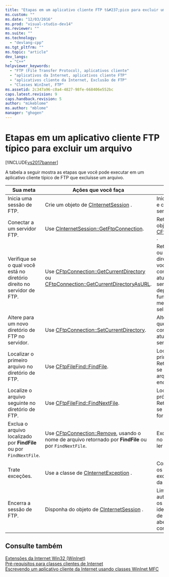 ```yaml
---
title: "Etapas em um aplicativo cliente FTP t&#237;pico para excluir um arquivo | Microsoft Docs"
ms.custom: ""
ms.date: "12/03/2016"
ms.prod: "visual-studio-dev14"
ms.reviewer: ""
ms.suite: ""
ms.technology: 
  - "devlang-cpp"
ms.tgt_pltfrm: ""
ms.topic: "article"
dev_langs: 
  - "C++"
helpviewer_keywords: 
  - "FTP (File Transfer Protocol), aplicativos cliente"
  - "aplicativos da Internet, aplicativos cliente FTP"
  - "aplicativos cliente da Internet, Exclusão de FTP"
  - "Classes WinInet, FTP"
ms.assetid: 2c347a96-c0a4-4827-98fe-668406e552bc
caps.latest.revision: 9
caps.handback.revision: 5
author: "mikeblome"
ms.author: "mblome"
manager: "ghogen"
---
```

# Etapas em um aplicativo cliente FTP t&#237;pico para excluir um arquivo
[!INCLUDE[vs2017banner](../assembler/inline/includes/vs2017banner.md)]

A tabela a seguir mostra as etapas que você pode executar em um aplicativo cliente típico de FTP que excluísse um arquivo.  
  
|Sua meta|Ações que você faça|Efeitos|  
|--------------|-------------------------|-------------|  
|Inicia uma sessão de FTP.|Crie um objeto de [CInternetSession](../Topic/CInternetSession%20Class.md) .|Inicializa WinInet e conecte\-se ao servidor.|  
|Conectar a um servidor FTP.|Use [CInternetSession::GetFtpConnection](../Topic/CInternetSession::GetFtpConnection.md).|Retorna um objeto de [CFtpConnection](../mfc/reference/cftpconnection-class.md) .|  
|Verifique se o qual você está no diretório direito no servidor de FTP.|Use [CFtpConnection::GetCurrentDirectory](../Topic/CFtpConnection::GetCurrentDirectory.md) ou [CFtpConnection::GetCurrentDirectoryAsURL](../Topic/CFtpConnection::GetCurrentDirectoryAsURL.md).|Retorna o nome ou a URL do diretório que você está conectado atualmente no servidor, dependendo da função de membro selecionada.|  
|Altere para um novo diretório de FTP no servidor.|Use [CFtpConnection::SetCurrentDirectory](../Topic/CFtpConnection::SetCurrentDirectory.md).|Altera o diretório que você está conectado atualmente no servidor.|  
|Localizar o primeiro arquivo no diretório de FTP.|Use [CFtpFileFind::FindFile](../Topic/CFtpFileFind::FindFile.md).|Localiza o primeiro arquivo.  Retornará FALSE se nenhum arquivo é encontrado.|  
|Localize o arquivo seguinte no diretório de FTP.|Use [CFtpFileFind::FindNextFile](../Topic/CFtpFileFind::FindNextFile.md).|Localiza o próximo arquivo.  Retornará FALSE se o arquivo não for localizado.|  
|Exclua o arquivo localizado por **FindFile** ou por `FindNextFile`.|Use [CFtpConnection::Remove](../Topic/CFtpConnection::Remove.md), usando o nome de arquivo retornado por **FindFile** ou por `FindNextFile`.|Exclui o arquivo no servidor para ler ou gravar.|  
|Trate exceções.|Use a classe de [CInternetException](../mfc/reference/cinternetexception-class.md) .|Controla todos os tipos de exceção comuns da Internet.|  
|Encerra a sessão de FTP.|Disponha do objeto de [CInternetSession](../Topic/CInternetSession%20Class.md) .|Limpa automaticamente os identificadores de arquivos abertos e conexões.|  
  
## Consulte também  
 [Extensões da Internet Win32 \(WinInet\)](../mfc/win32-internet-extensions-wininet.md)   
 [Pré\-requisitos para classes clientes de Internet](../Topic/Prerequisites%20for%20Internet%20Client%20Classes.md)   
 [Escrevendo um aplicativo cliente da Internet usando classes WinInet MFC](../mfc/writing-an-internet-client-application-using-mfc-wininet-classes.md)